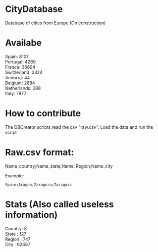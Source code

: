 # CityDatabase
Database of cities from Europe (On construction)

# Availabe

Spain: 8107 <br />
Portugal: 4269 <br />
France: 36694 <br />
Switzerland: 2324 <br />
Andorra: 44 <br />
Belgium: 2684 <br />
Netherlands: 388 <br />
Italy: 7977 <br />

# How to contribute
The DBCreator scripts read the csv "raw.csv". Load the data and run the script

# Raw.csv format:
Name_country;Name_state;Name_Region;Name_city

Example:

```Spain;Aragon;Zaragoza;Zaragoza```

# Stats (Also called useless information)

Country: 8 <br />
State  : 127 <br />
Region : 747 <br />
City   : 62487 <br />

